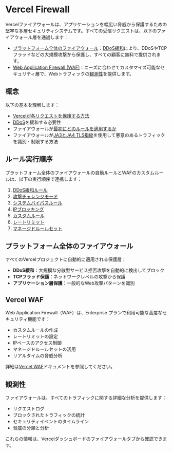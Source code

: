 # Vercel Firewall

Vercelファイアウォールは、アプリケーションを幅広い脅威から保護するための堅牢な多層セキュリティシステムです。すべての受信リクエストは、以下のファイアウォール層を通過します：

- [プラットフォーム全体のファイアウォール](#プラットフォーム全体のファイアウォール)：[DDoS緩和](/docs/security/ddos-mitigation)により、DDoSやTCPフラッドなどの大規模攻撃から保護し、すべての顧客に無料で提供されます。
- [Web Application Firewall (WAF)](#vercel-waf)：ニーズに合わせてカスタマイズ可能なセキュリティ層で、Webトラフィックの[観測性](#観測性)を提供します。

## 概念

以下の基本を理解します：

- [Vercelが各リクエストを保護する方法](/docs/security/firewall-concepts#how-vercel-secures-requests)
- [DDoS](/docs/security/firewall-concepts#understanding-ddos)を緩和する必要性
- ファイアウォールが[最初にどのルールを適用するか](#ルール実行順序)
- ファイアウォールが[JA3とJA4 TLS指紋](/docs/security/firewall-concepts#ja3-and-ja4-tls-fingerprints)を使用して悪意のあるトラフィックを識別・制限する方法

## ルール実行順序

プラットフォーム全体のファイアウォールの自動ルールとWAFのカスタムルールは、以下の実行順序で連携します：

1. [DDoS緩和ルール](/docs/security/ddos-mitigation)
2. [攻撃チャレンジモード](/docs/attack-challenge-mode)
3. [システムバイパスルール](/docs/security/vercel-waf/system-bypass-rules)
4. [IPブロッキング](/docs/security/vercel-waf/ip-blocking)
5. [カスタムルール](/docs/security/vercel-waf/custom-rules)
6. [レートリミット](/docs/security/vercel-waf/rate-limiting)
7. [マネージドルールセット](/docs/security/vercel-waf/managed-rulesets)

## プラットフォーム全体のファイアウォール

すべてのVercelプロジェクトに自動的に適用される保護層：

- **DDoS緩和**：大規模な分散型サービス拒否攻撃を自動的に検出してブロック
- **TCPフラッド保護**：ネットワークレベルの攻撃から保護
- **アプリケーション層保護**：一般的なWeb攻撃パターンを識別

## Vercel WAF

Web Application Firewall（WAF）は、Enterprise プランで利用可能な高度なセキュリティ機能です：

- カスタムルールの作成
- レートリミットの設定
- IPベースのアクセス制御
- マネージドルールセットの活用
- リアルタイムの脅威分析

詳細は[Vercel WAF](/docs/vercel-firewall/vercel-waf)ドキュメントを参照してください。

## 観測性

ファイアウォールは、すべてのトラフィックに関する詳細な分析を提供します：

- リクエストログ
- ブロックされたトラフィックの統計
- セキュリティイベントのタイムライン
- 脅威の分類と分析

これらの情報は、Vercelダッシュボードのファイアウォールタブから確認できます。
